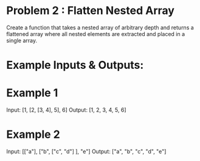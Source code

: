 # Problem 2 : Flatten Nested Array

Create a function that takes a nested array of arbitrary
depth and returns a flattened array where all nested
elements are extracted and placed in a single array.

# Example Inputs & Outputs:
# Example 1
Input: [1, [2, [3, 4], 5], 6]
Output: [1, 2, 3, 4, 5, 6]

# Example 2
Input: [["a"], ["b", ["c", "d"] ], "e"]
Output: ["a", "b", "c", "d", "e"]

